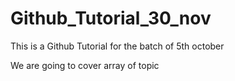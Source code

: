 # Github_Tutorial_30_nov
This is a Github Tutorial for the batch of 5th october

We are going to cover array of topic